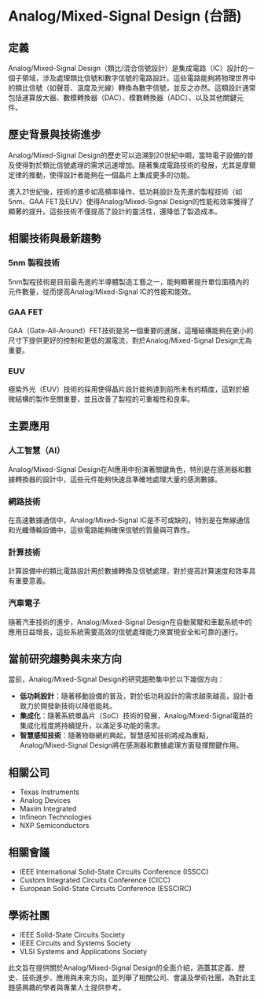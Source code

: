 # Analog/Mixed-Signal Design (台語)

## 定義
Analog/Mixed-Signal Design（類比/混合信號設計）是集成電路（IC）設計的一個子領域，涉及處理類比信號和數字信號的電路設計。這些電路能夠將物理世界中的類比信號（如聲音、溫度及光線）轉換為數字信號，並反之亦然。這類設計通常包括運算放大器、數模轉換器（DAC）、模數轉換器（ADC）、以及其他關鍵元件。

## 歷史背景與技術進步
Analog/Mixed-Signal Design的歷史可以追溯到20世紀中期，當時電子設備的普及使得對於類比信號處理的需求迅速增加。隨著集成電路技術的發展，尤其是摩爾定律的推動，使得設計者能夠在一個晶片上集成更多的功能。

進入21世紀後，技術的進步如高頻率操作、低功耗設計及先進的製程技術（如5nm、GAA FET及EUV）使得Analog/Mixed-Signal Design的性能和效率獲得了顯著的提升。這些技術不僅提高了設計的靈活性，還降低了製造成本。

## 相關技術與最新趨勢
### 5nm 製程技術
5nm製程技術是目前最先進的半導體製造工藝之一，能夠顯著提升單位面積內的元件數量，從而提高Analog/Mixed-Signal IC的性能和能效。

### GAA FET
GAA（Gate-All-Around）FET技術是另一個重要的進展，這種結構能夠在更小的尺寸下提供更好的控制和更低的漏電流，對於Analog/Mixed-Signal Design尤為重要。

### EUV
極紫外光（EUV）技術的採用使得晶片設計能夠達到前所未有的精度，這對於細微結構的製作至關重要，並且改善了製程的可重複性和良率。

## 主要應用
### 人工智慧（AI）
Analog/Mixed-Signal Design在AI應用中扮演著關鍵角色，特別是在感測器和數據轉換器的設計中，這些元件能夠快速且準確地處理大量的感測數據。

### 網路技術
在高速數據通信中，Analog/Mixed-Signal IC是不可或缺的，特別是在無線通信和光纖傳輸設備中，這些電路能夠確保信號的質量與可靠性。

### 計算技術
計算設備中的類比電路設計用於數據轉換及信號處理，對於提高計算速度和效率具有重要意義。

### 汽車電子
隨著汽車技術的進步，Analog/Mixed-Signal Design在自動駕駛和車載系統中的應用日益增長，這些系統需要高效的信號處理能力來實現安全和可靠的運行。

## 當前研究趨勢與未來方向
當前，Analog/Mixed-Signal Design的研究趨勢集中於以下幾個方向：
- **低功耗設計**：隨著移動設備的普及，對於低功耗設計的需求越來越高，設計者致力於開發新技術以降低能耗。
- **集成化**：隨著系統單晶片（SoC）技術的發展，Analog/Mixed-Signal電路的集成化程度將持續提升，以滿足多功能的需求。
- **智慧感知技術**：隨著物聯網的興起，智慧感知技術將成為重點，Analog/Mixed-Signal Design將在感測器和數據處理方面發揮關鍵作用。

## 相關公司
- Texas Instruments
- Analog Devices
- Maxim Integrated
- Infineon Technologies
- NXP Semiconductors

## 相關會議
- IEEE International Solid-State Circuits Conference (ISSCC)
- Custom Integrated Circuits Conference (CICC)
- European Solid-State Circuits Conference (ESSCIRC)

## 學術社團
- IEEE Solid-State Circuits Society
- IEEE Circuits and Systems Society
- VLSI Systems and Applications Society

此文旨在提供關於Analog/Mixed-Signal Design的全面介紹，涵蓋其定義、歷史、技術進步、應用與未來方向，並列舉了相關公司、會議及學術社團，為對此主題感興趣的學者與專業人士提供參考。